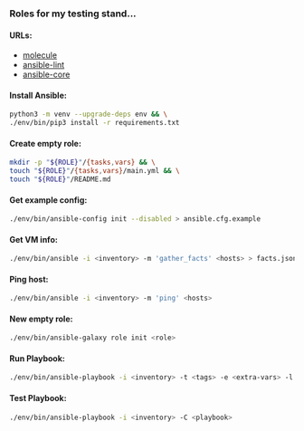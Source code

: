 ### Roles for my testing stand...

#### URLs:
- [molecule](https://github.com/ansible-community/molecule/releases)
- [ansible-lint](https://github.com/ansible/ansible-lint/releases)
- [ansible-core](https://github.com/ansible/ansible/releases)

#### Install Ansible:
```bash
python3 -m venv --upgrade-deps env && \
./env/bin/pip3 install -r requirements.txt
```

#### Create empty role:
```bash
mkdir -p "${ROLE}"/{tasks,vars} && \
touch "${ROLE}"/{tasks,vars}/main.yml && \
touch "${ROLE}"/README.md
```

#### Get example config:
```bash
./env/bin/ansible-config init --disabled > ansible.cfg.example
```

#### Get VM info:
```bash
./env/bin/ansible -i <inventory> -m 'gather_facts' <hosts> > facts.json
```

#### Ping host:
```bash
./env/bin/ansible -i <inventory> -m 'ping' <hosts>
```

#### New empty role:
```bash
./env/bin/ansible-galaxy role init <role>
```

#### Run Playbook:
```bash
./env/bin/ansible-playbook -i <inventory> -t <tags> -e <extra-vars> -l <hosts-limit> <playbook>
```

#### Test Playbook:
```bash
./env/bin/ansible-playbook -i <inventory> -C <playbook>
```
